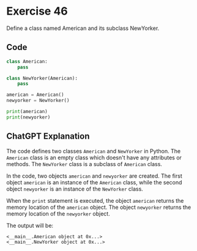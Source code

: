 # Exercise 46
Define a class named American and its subclass NewYorker.

## Code
```python
class American:
    pass

class NewYorker(American):
    pass

american = American()
newyorker = NewYorker()

print(american)
print(newyorker)
```

## ChatGPT Explanation

The code defines two classes `American` and `NewYorker` in Python. The `American` class is an empty class which doesn't have any attributes or methods. The `NewYorker` class is a subclass of `American` class.

In the code, two objects `american` and `newyorker` are created. The first object `american` is an instance of the `American` class, while the second object `newyorker` is an instance of the `NewYorker` class.

When the `print` statement is executed, the object `american` returns the memory location of the `american` object. The object `newyorker` returns the memory location of the `newyorker` object.

The output will be:
```
<__main__.American object at 0x...>
<__main__.NewYorker object at 0x...>
```